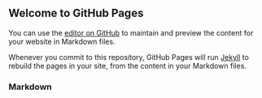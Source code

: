 ## Welcome to GitHub Pages

You can use the [editor on GitHub](https://github.com/moxiangyi01/moxiangyi01.github.io/edit/master/index.md) to maintain and preview the content for your website in Markdown files.

Whenever you commit to this repository, GitHub Pages will run [Jekyll](https://jekyllrb.com/) to rebuild the pages in your site, from the content in your Markdown files.

### Markdown
